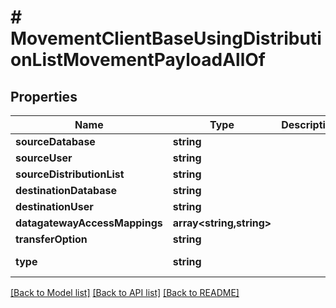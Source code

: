 # # MovementClientBaseUsingDistributionListMovementPayloadAllOf

## Properties

Name | Type | Description | Notes
------------ | ------------- | ------------- | -------------
**sourceDatabase** | **string** |  | [optional]
**sourceUser** | **string** |  | [optional]
**sourceDistributionList** | **string** |  | [optional]
**destinationDatabase** | **string** |  | [optional]
**destinationUser** | **string** |  | [optional]
**datagatewayAccessMappings** | **array<string,string>** |  | [optional]
**transferOption** | **string** |  | [optional]
**type** | **string** |  | [optional] [default to TYPE_CLIENTBASE_USING_DISTLIST]

[[Back to Model list]](../../README.md#models) [[Back to API list]](../../README.md#endpoints) [[Back to README]](../../README.md)

